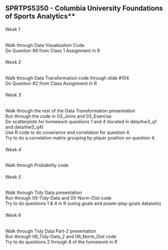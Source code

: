 ## SPRTPS5350 - Columbia University Foundations of Sports Analytics**

###### Week 1 <br/>
Walk through Data Visualization Code. <br/>
Do Question #8 from Class 1 Assignment in R <br/>
###### Week 2 <br/>
Walk through Data Transformation code through slide #104 <br/>
Do Question #2 from Class Assignment in R <br/>
###### Week 3 <br/>
Walk through the rest of the Data Transformation presentation <br/>
  Run through the code in 03_Joins and 03_Exercise <br/>
Do scatterplots for homework questions 1 and 4 (located in data/hw3_q1 and data/hw3_q4) <br/>
Use R code to do covariance and correlation for question 4.  <br/>
Try to do a correlation matrix grouping by player position on question 4. <br/>
###### Week 4 <br/>
Walk through Probability code <br/>
###### Week 5 <br/>
Walk through Tidy Data presentation  <br/>
Run through 05-Tidy-Data and 05-Norm-Dist code  <br/>
Try to do questions 1 & 4 in R (using goals and power-play-goals datasets)  <br/>
###### Week 6 <br/>
Walk through Tidy Data Part-2 presentation  <br/>
Run through 06_Tidy-Data_2 and 06_Norm_Dist code  <br/>
Try to do questions 2 through 8 of the homework in R  <br/>
